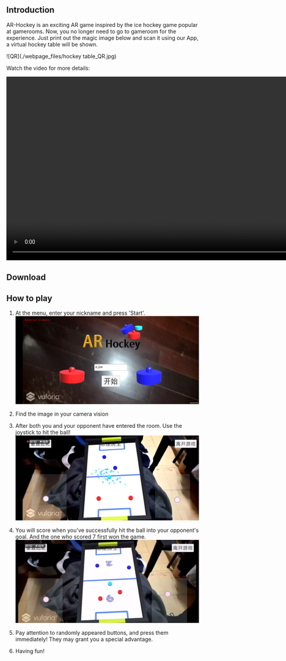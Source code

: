 ## Introduction

AR-Hockey is an exciting AR game inspired by the ice hockey game popular at gamerooms. Now, you no longer need to go to gameroom for the experience. Just print out the magic image below and scan it using our App, a virtual hockey table will be shown.

![QR](./webpage_files/hockey table_QR.jpg)

Watch the video for more details:


<video id="player" style="margin:auto; height:480px;" controls  preload>
  <source src="https://github.com/blmoistawinde/AR-Hockey/raw/master/webpage_files/demo.mp4" type="video/mp4" >
</video>


## Download



## How to play

1. At the menu, enter your nickname and press 'Start'.
![menu](./webpage_files/menu.jpg)

2. Find the image in your camera vision

3. After both you and your opponent have entered the room. Use the joystick to hit the ball!
![screenshot2](./webpage_files/screenshot2.bmp)

4. You will score when you've successfully hit the ball into your opponent's goal. And the one who scored 7 first won the game.
![screenshot](./webpage_files/screenshot.JPG)

5. Pay attention to randomly appeared buttons, and press them immediately! They may grant you a special advantage.

6. Having fun!


